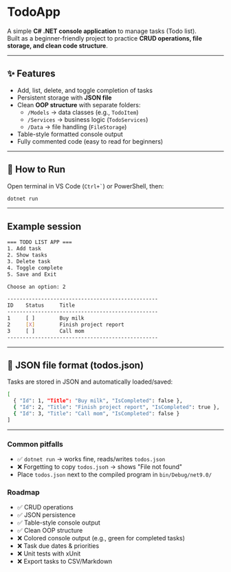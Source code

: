 # TodoApp

A simple **C# .NET console application** to manage tasks (Todo list).  
Built as a beginner-friendly project to practice **CRUD operations, file storage, and clean code structure**.

---

## ✨ Features
- Add, list, delete, and toggle completion of tasks
- Persistent storage with **JSON file**
- Clean **OOP structure** with separate folders:
  - `/Models` → data classes (e.g., `TodoItem`)
  - `/Services` → business logic (`TodoServices`)
  - `/Data` → file handling (`FileStorage`)
- Table-style formatted console output
- Fully commented code (easy to read for beginners)

---

## 🚀 How to Run

Open terminal in VS Code (`` Ctrl+` ``) or PowerShell, then:
```bash
dotnet run
```

---

## Example session
```bash
=== TODO LIST APP ===
1. Add task
2. Show tasks
3. Delete task
4. Toggle complete
5. Save and Exit

Choose an option: 2

-------------------------------------------------
ID    Status     Title
-------------------------------------------------
1     [ ]        Buy milk
2     [X]        Finish project report
3     [ ]        Call mom
-------------------------------------------------
```

---

## 📂 JSON file format (todos.json)
Tasks are stored in JSON and automatically loaded/saved:
```bash
[
  { "Id": 1, "Title": "Buy milk", "IsCompleted": false },
  { "Id": 2, "Title": "Finish project report", "IsCompleted": true },
  { "Id": 3, "Title": "Call mom", "IsCompleted": false }
]
```

---

### Common pitfalls
- ✅ `dotnet run` → works fine, reads/writes `todos.json`
- ❌ Forgetting to copy `todos.jso`n → shows "File not found"
- Place `todos.json` next to the compiled program in `bin/Debug/net9.0/`

### Roadmap
- ✅ CRUD operations
- ✅ JSON persistence
- ✅ Table-style console output
- ✅ Clean OOP structure
- ❌ Colored console output (e.g., green for completed tasks)
- ❌ Task due dates & priorities
- ❌ Unit tests with xUnit
- ❌ Export tasks to CSV/Markdown
